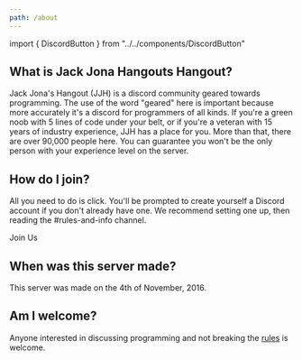```yaml
---
path: /about
---
```


import { DiscordButton } from "../../components/DiscordButton"

## What is Jack Jona Hangouts Hangout?

Jack Jona's Hangout (JJH) is a discord community geared towards programming. The use of the word "geared" here is important because more accurately it's a discord for programmers of all kinds. If you're a green noob with 5 lines of code under your belt, or if you're a veteran with 15 years of industry experience, JJH has a place for you. More than that, there are over 90,000 people here. You can guarantee you won't be the only person with your experience level on the server.

## How do I join?

All you need to do is click. You'll be prompted to create yourself a Discord account if you don't already have one. We recommend setting one up, then reading the #rules-and-info channel.

<DiscordButton>Join Us</DiscordButton>

## When was this server made?

This server was made on the 4th of November, 2016.

## Am I welcome?

Anyone interested in discussing programming and not breaking the [rules](/rules) is welcome.
